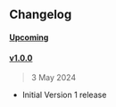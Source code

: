 
## Changelog

#### [Upcoming](https///github.com/kuvaus/changelog-releasenotes-action/compare/v1.0.0...HEAD)

#### [v1.0.0](https://github.com/kuvaus/changelog-releasenotes-action/releases/tag/v1.0.0)

> 3 May 2024

- Initial Version 1 release

